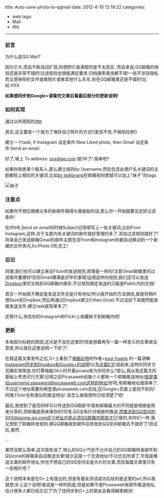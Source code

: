 title: Auto-save-photo-to-qqmail
date: 2012-4-10 12:19:22
categories:
- web
tags: 
- Mail
- ifttt
---

### 前言

为什么是QQ Mail?

因为它大,而且不断自动扩容,你想把它装满暂时是不太现实. 而且来说,QQ邮箱的体验还是非常不错的!过滤规则也很能满足要求,归档搜索查找都不错!一些不涉及隐私而又想保存的文件或者照片或者其他什么东东,存在QQ邮箱里还是不错的!比如:XXX

<!-- more -->

**如果想同步到Google+请看完文章后看最后部分的更新说明!**

### 如何实现

通过众所周知的[ifttt](http://ifttt.com/)

其实,这主要是一个我为了保存自己照片的方式!(爱信不信,不相信拉倒!)

建立一个task, if Instagram 设定条件:New Liked photo, then Gmail 设定条件:Send an email.

好了,填上 To address: xxx@qq.com 就OK了! 简单吧?

如果你熟悉某个联系人,那么建立规则by Username,然后包含此用户名关键词的主题都标上相应的关键词.比如[by ladiiprang](https://twitter.com/#!/ladiiprang)在邮箱规则里就可以加上"妹子"的tags.

![妹子](http://farm6.staticflickr.com/5454/7062008689_141e7cde9a_z.jpg)

### 注意点

如果你不想后期被众多的新邮件搞得头昏脑胀的话,那么你一开始就要设定好过滤条件!

在ifttt中,Send an email的时候Subject记得填写上一些关键词,比如From Instagram,这样,对于主题内有关键词的邮件就好管理的多了.添加过滤规则就好了!将来自己发送邮箱Gmail的邮件主题包含From和Instagram的都自动移动到一个新建的文件夹内,Ex:Photo DB,完工!

### 后记

同理,我们也可以建立来自Flickr的发送规则,原理是一样的!注意Gmail邮箱里的过滤条件要建好!否则Gmail爆满是迟早的事情!运用这样的规则,我们还可以发送[Dropbox](http://db.tt/46tx8aDd)里的文档到QQ邮箱内保存,不过规则限定发送的只能是Public内的文档!

其实一开始我不确定是发送文件还是只有地址!所以我开始的方法很绕,就是将相片想Save到Dropbox,然后再通过Dropbox建立if.then.Gmail.不过试验下来既然能直接发送文件,建立task就简单多了!

还等什么,快去你的Instagram和Flickr上收藏妹子到邮箱内吧!

### 更新

本来因为标题的原因,这点是不加在这里的!但是想着再写一篇一样意义的文章很没意思,所以就在这里说明一下好了!

在我这篇文章发布之后,G+上看到了[电脑玩物](http://playpcesor.blogspot.com/)的作者+[esor huang](https://plus.google.com/u/0/100105166562504132677/) 的一篇讲解[Instagram同步到Dropbox和Google+的说明](http://playpcesor.blogspot.com/2012/04/instagram-dropbox-google.html)!以及[这篇E文](http://www.androidcentral.com/sync-your-instagram-photos-google-how)!说起来,这样的同步方式确实很笨拙.你打算电脑24小时开着picasa来为你同步么?那么,我从我这篇文的基础上考虑可行方案!记得之前Picasaweb给每个人都有一个邮箱推送地址!就是类似username.password@picasaweb.com这样的地址!好吧,有邮箱地址就简单了.不过这个地址需要你再登录picasaweb.com去找,在Google+页面上是找不到的!同理,Flickr也有类似的推送地址! 该怎么做我想你已经清楚了吧!

最后,我想到了是否同样可以传送到QQ相册!毕竟和邮箱最大的不同就是相册是用来分享的,而邮箱是用来保存的!可惜,QQ没有针对相册的推送,而推送到QQ空间的XXX@qzone.qq.com这个地址也是必须QQ邮箱内部发才行!是的,和你们一样,我又想到了邮箱转发规则.用QQ邮箱收到邮件后转发到QQ空间邮箱去不就好了!测试后,果然.

...

果然没那么简单,这次我失误了,特么的QQ小气到不允许自己的QQ邮箱转发邮件到QQzone的邮箱来自动推送文章!提示这是一个无效地址!不过也无所谓了,毕竟是推送文章的邮件地址,你也不想自己的QQ空间全是大片的文章,而且每篇文章里只有一张相片吧 ?

这个说明本来是在G+上有提出的,但是有基友测试成功后给的是这里的url,所以我就想,补上这个说明!谁说是一样的到底,但是如果不提Picasaweb有邮件推送地址,估计很多人都已经忘记了!为了找同步到G+上的朋友会看得糊里糊涂!
